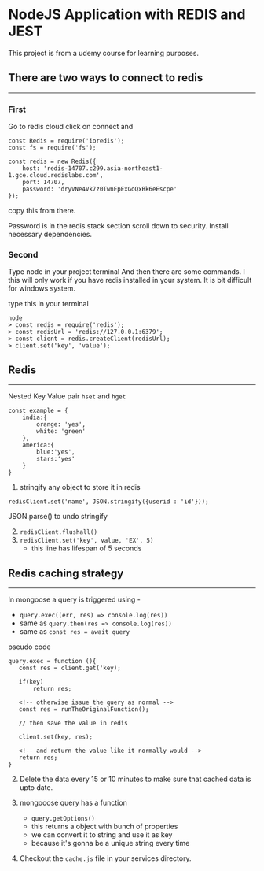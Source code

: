 # NodeJS Application with REDIS and JEST
This project is from a udemy course for learning purposes.
## There are two ways to connect to redis
---
### First
Go to redis cloud click on connect and
```
const Redis = require('ioredis');
const fs = require('fs');

const redis = new Redis({
    host: 'redis-14707.c299.asia-northeast1-1.gce.cloud.redislabs.com',
    port: 14707,
    password: 'dryVNe4Vk7z0TwnEpExGoQxBk6eEscpe'
});
```

copy this from there.

Password is in the redis stack section scroll down to security.
Install necessary dependencies.


### Second

Type node in your project terminal And then there are some commands.
I this will only work if you have redis installed in your system.
It is bit difficult for windows system.

type this in your terminal

```
node
> const redis = require('redis');
> const redisUrl = 'redis://127.0.0.1:6379';
> const client = redis.createClient(redisUrl);
> client.set('key', 'value');

```


## Redis
---

Nested Key Value pair
`hset` and `hget`


```
const example = {
    india:{
        orange: 'yes',
        white: 'green'
    },
    america:{
        blue:'yes',
        stars:'yes'
    }
}
```

1. stringify any object to store it in redis
```
redisClient.set('name', JSON.stringify({userid : 'id'}));
```

JSON.parse() to undo stringify


2. `redisClient.flushall()`
3. `redisClient.set('key', value, 'EX', 5)`
    - this line has lifespan of 5 seconds

## Redis caching strategy
---

In mongoose a query is triggered using - 
 - `query.exec((err, res) => console.log(res))`
 - same as `query.then(res => console.log(res))`
 - same as `const res = await query`


pseudo code
 ```
 query.exec = function (){
    const res = client.get('key);

    if(key)
        return res;

    <!-- otherwise issue the query as normal -->
    const res = runTheOriginalFunction();

    // then save the value in redis

    client.set(key, res);

    <!-- and return the value like it normally would -->
    return res;
 }
 ```


2. Delete the data every 15 or 10 minutes to make sure that cached data is upto date.

3. mongooose query has a function
    - `query.getOptions()`
    - this returns a object with bunch of properties
    - we can convert it to string and use it as key
    - because it's gonna be a unique string every time

4. Checkout the `cache.js` file in your services directory.